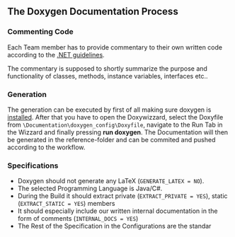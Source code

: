 ﻿## The Doxygen Documentation Process

### Commenting Code 

Each Team member has to provide commentary to their own written code
according to the [.NET guidelines](https://learn.microsoft.com/en-gb/dotnet/csharp/language-reference/xmldoc/).

The commentary is supposed to shortly summarize the purpose and functionality of 
classes, methods, instance variables, interfaces etc..

### Generation

The generation can be executed by first of all making sure doxygen is [installed](https://www.doxygen.nl/download.html).
After that you have to open the Doxywizzard, select the Doxyfile from
```\Documentation\doxygen_config\Doxyfile```, navigate to the Run Tab in the Wizzard and finally pressing **run doxygen**.
The Documentation will then be generated in the reference-folder and can be commited and pushed according to the workflow.

### Specifications

* Doxygen should not generate any LaTeX (```GENERATE_LATEX = NO```). 
* The selected Programming Language is Java/C#.
* During the Build it should extract private (```EXTRACT_PRIVATE = YES```), static (```EXTRACT_STATIC = YES```) members
* It should especially include our written internal documentation in the form of comments (```INTERNAL_DOCS = YES```)
* The Rest of the Specification in the Configurations are the standar 
